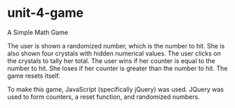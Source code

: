 # unit-4-game
A Simple Math Game

The user is shown a randomized number, which is the number to hit. She is also shown four crystals with hidden numerical values. The user clicks on the crystals to tally her total. The user wins if her counter is equal to the number to hit. She loses if her counter is greater than the number to hit. The game resets itself. 

To make this game, JavaScript (specifically jQuery) was used. JQuery was used to form counters, a reset function, and randomized numbers. 
